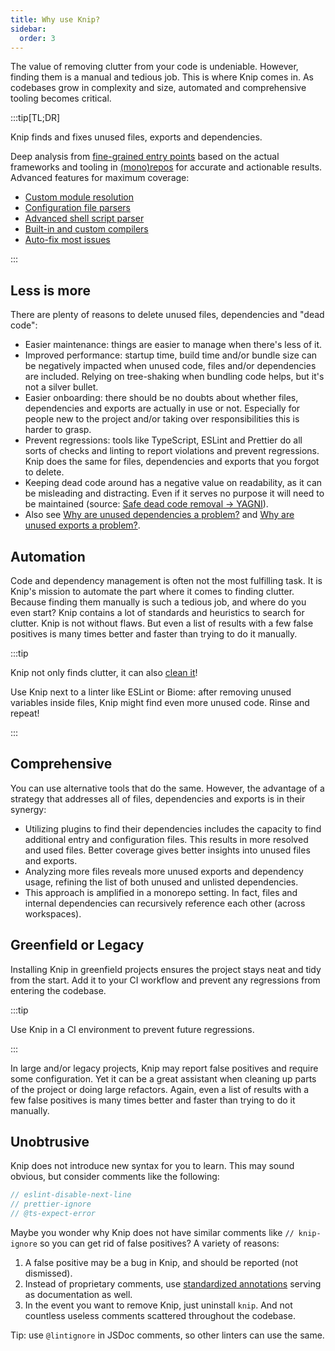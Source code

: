 ```yaml
---
title: Why use Knip?
sidebar:
  order: 3
---
```


The value of removing clutter from your code is undeniable. However, finding
them is a manual and tedious job. This is where Knip comes in. As codebases grow
in complexity and size, automated and comprehensive tooling becomes critical.

:::tip[TL;DR]

Knip finds and fixes unused files, exports and dependencies.

Deep analysis from [fine-grained entry points][1] based on the actual frameworks
and tooling in [(mono)repos][2] for accurate and actionable results. Advanced
features for maximum coverage:

- [Custom module resolution][3]
- [Configuration file parsers][4]
- [Advanced shell script parser][5]
- [Built-in and custom compilers][6]
- [Auto-fix most issues][7]

:::

## Less is more

There are plenty of reasons to delete unused files, dependencies and "dead
code":

- Easier maintenance: things are easier to manage when there's less of it.
- Improved performance: startup time, build time and/or bundle size can be
  negatively impacted when unused code, files and/or dependencies are included.
  Relying on tree-shaking when bundling code helps, but it's not a silver
  bullet.
- Easier onboarding: there should be no doubts about whether files, dependencies
  and exports are actually in use or not. Especially for people new to the
  project and/or taking over responsibilities this is harder to grasp.
- Prevent regressions: tools like TypeScript, ESLint and Prettier do all sorts
  of checks and linting to report violations and prevent regressions. Knip does
  the same for files, dependencies and exports that you forgot to delete.
- Keeping dead code around has a negative value on readability, as it can be
  misleading and distracting. Even if it serves no purpose it will need to be
  maintained (source: [Safe dead code removal → YAGNI][8]).
- Also see [Why are unused dependencies a problem?][9] and [Why are unused
  exports a problem?][10].

## Automation

Code and dependency management is often not the most fulfilling task. It is
Knip's mission to automate the part where it comes to finding clutter. Because
finding them manually is such a tedious job, and where do you even start? Knip
contains a lot of standards and heuristics to search for clutter. Knip is not
without flaws. But even a list of results with a few false positives is many
times better and faster than trying to do it manually.

:::tip

Knip not only finds clutter, it can also [clean it][7]!

Use Knip next to a linter like ESLint or Biome: after removing unused variables
inside files, Knip might find even more unused code. Rinse and repeat!

:::

## Comprehensive

You can use alternative tools that do the same. However, the advantage of a
strategy that addresses all of files, dependencies and exports is in their
synergy:

- Utilizing plugins to find their dependencies includes the capacity to find
  additional entry and configuration files. This results in more resolved and
  used files. Better coverage gives better insights into unused files and
  exports.
- Analyzing more files reveals more unused exports and dependency usage,
  refining the list of both unused and unlisted dependencies.
- This approach is amplified in a monorepo setting. In fact, files and internal
  dependencies can recursively reference each other (across workspaces).

## Greenfield or Legacy

Installing Knip in greenfield projects ensures the project stays neat and tidy
from the start. Add it to your CI workflow and prevent any regressions from
entering the codebase.

:::tip

Use Knip in a CI environment to prevent future regressions.

:::

In large and/or legacy projects, Knip may report false positives and require
some configuration. Yet it can be a great assistant when cleaning up parts of
the project or doing large refactors. Again, even a list of results with a few
false positives is many times better and faster than trying to do it manually.

## Unobtrusive

Knip does not introduce new syntax for you to learn. This may sound obvious, but
consider comments like the following:

```js
// eslint-disable-next-line
// prettier-ignore
// @ts-expect-error
```

Maybe you wonder why Knip does not have similar comments like `// knip-ignore`
so you can get rid of false positives? A variety of reasons:

1. A false positive may be a bug in Knip, and should be reported (not
   dismissed).
2. Instead of proprietary comments, use [standardized annotations][11] serving
   as documentation as well.
3. In the event you want to remove Knip, just uninstall `knip`. And not
   countless useless comments scattered throughout the codebase.

Tip: use `@lintignore` in JSDoc comments, so other linters can use the same.

[1]: ./entry-files.md
[2]: ../features/monorepos-and-workspaces.md
[3]: ../reference/faq.md#why-doesnt-knip-use-an-existing-module-resolver
[4]: ./plugins.md#configuration-files
[5]: ../features/script-parser.md
[6]: ../features/compilers.md
[7]: ../features/auto-fix.mdx
[8]: https://jfmengels.net/safe-dead-code-removal/#yagni-you-arent-gonna-need-it
[9]: ../typescript/unused-dependencies.md#why-are-unused-dependencies-a-problem
[10]: ../typescript/unused-exports.md#why-are-unused-exports-a-problem
[11]: ../reference/jsdoc-tsdoc-tags.md
